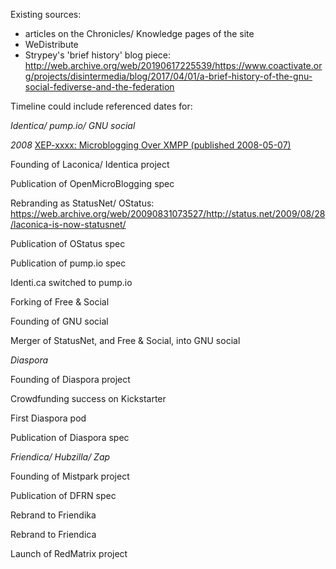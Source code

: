 Existing sources:
* articles on the Chronicles/ Knowledge pages of the site
* WeDistribute
* Strypey's 'brief history' blog piece: http://web.archive.org/web/20190617225539/https://www.coactivate.org/projects/disintermedia/blog/2017/04/01/a-brief-history-of-the-gnu-social-fediverse-and-the-federation

Timeline could include referenced dates for:


*Identica/ pump.io/ GNU social*

*2008*
[XEP-xxxx: Microblogging Over XMPP (published 2008-05-07)](https://web.archive.org/web/20090227094012/http://xmpp.org/extensions/inbox/microblogging.html)

Founding of Laconica/ Identica project

Publication of OpenMicroBlogging spec

Rebranding as StatusNet/ OStatus: https://web.archive.org/web/20090831073527/http://status.net/2009/08/28/laconica-is-now-statusnet/

Publication of OStatus spec

Publication of pump.io spec

Identi.ca switched to pump.io

Forking of Free & Social

Founding of GNU social

Merger of StatusNet, and Free & Social, into GNU social


*Diaspora*

Founding of Diaspora project

Crowdfunding success on Kickstarter

First Diaspora pod

Publication of Diaspora spec


*Friendica/ Hubzilla/ Zap*

Founding of Mistpark project

Publication of DFRN spec

Rebrand to Friendika

Rebrand to Friendica

Launch of RedMatrix project